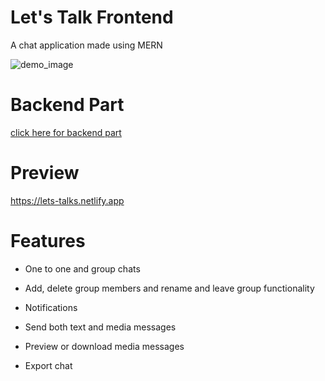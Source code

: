 # Let's Talk Frontend

A chat application made using MERN

<image src="https://github.com/mayank0274/Lets-talk/blob/render-deploy/letsTalk.png" alt="demo_image">

# Backend Part

[click here for backend part](https://github.com/mayank0274/Lets-talk)

# Preview

https://lets-talks.netlify.app

# Features

- One to one and group chats

- Add, delete group members and rename and leave group functionality

- Notifications

- Send both text and media messages

- Preview or download media messages

- Export chat

